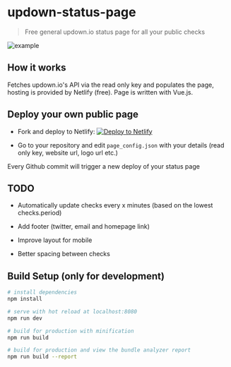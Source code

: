 # updown-status-page

> Free general updown.io status page for all your public checks

![example](https://i.imgur.com/ONrj9QP.png)


## How it works

Fetches updown.io's API via the read only key and populates the page, hosting is provided by Netlify (free).
Page is written with Vue.js.

## Deploy your own public page

 * Fork and deploy to Netlify: [![Deploy to Netlify](https://www.netlify.com/img/deploy/button.svg)](https://app.netlify.com/start/deploy?repository=https://github.com/nya1/updown-status-page)

 * Go to your repository and edit `page_config.json` with your details (read only key, website url, logo url etc.)

Every Github commit will trigger a new deploy of your status page


## TODO

 * Automatically update checks every x minutes (based on the lowest checks.period)

 * Add footer (twitter, email and homepage link)

 * Improve layout for mobile
 
 * Better spacing between checks


## Build Setup (only for development)

``` bash
# install dependencies
npm install

# serve with hot reload at localhost:8080
npm run dev

# build for production with minification
npm run build

# build for production and view the bundle analyzer report
npm run build --report
```

